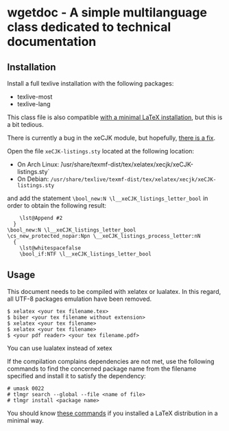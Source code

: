 # wgetdoc - A simple multilanguage class dedicated to technical documentation

## Installation

Install a full texlive installation with the following packages:

* texlive-most
* texlive-lang

This class file is also compatible [with a minimal LaTeX installation](https://en.wikibooks.org/wiki/LaTeX/Installation#Custom_installation_with_TeX_Live), but this is a bit tedious.

There is currently a bug in the xeCJK module, but hopefully, [there is a fix](https://www.mail-archive.com/debian-bugs-dist@lists.debian.org/msg1536714.html).

Open the file `xeCJK-listings.sty` located at the following location:

* On Arch Linux:  ̀/usr/share/texmf-dist/tex/xelatex/xecjk/xeCJK-listings.sty`
* On Debian: `/usr/share/texlive/texmf-dist/tex/xelatex/xecjk/xeCJK-listings.sty`

and add the statement `\bool_new:N \l__xeCJK_listings_letter_bool` in order to obtain the following result:

```
    \lst@Append #2
  }
\bool_new:N \l__xeCJK_listings_letter_bool
\cs_new_protected_nopar:Npn \__xeCJK_listings_process_letter:nN
  {
    \lst@whitespacefalse
    \bool_if:NTF \l__xeCJK_listings_letter_bool
```

## Usage

This document needs to be compiled with xelatex or lualatex. In this regard, all UTF-8 packages emulation have been removed.

    $ xelatex <your tex filename.tex>
    $ biber <your tex filename without extension>
    $ xelatex <your tex filename>
    $ xelatex <your tex filename>
    $ <your pdf reader> <your tex filename.pdf>

You can use lualatex instead of xetex

If the compilation complains dependencies are not met, use the following commands to find the concerned package name from the filename specified and install it to satisfy the dependency:

    # umask 0022
    # tlmgr search --global --file <name of file>
    # tlmgr install <package name>

You should know [these commands](https://en.wikibooks.org/wiki/LaTeX/Installation#Installing_LaTeX) if you installed a LaTeX distribution in a minimal way.
